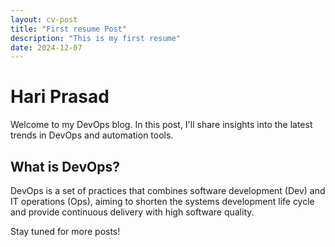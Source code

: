 ```yaml
---
layout: cv-post
title: "First resume Post"
description: "This is my first resume"
date: 2024-12-07
---
```


# Hari Prasad

Welcome to my DevOps blog. In this post, I'll share insights into the latest trends in DevOps and automation tools.

## What is DevOps?

DevOps is a set of practices that combines software development (Dev) and IT operations (Ops), aiming to shorten the systems development life cycle and provide continuous delivery with high software quality.

Stay tuned for more posts!
